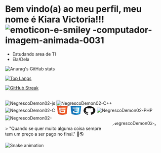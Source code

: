 # Bem vindo(a) ao meu perfil, meu nome é Kiara Victoria!!! <img src="https://www.imagensanimadas.com/data/media/318/emoticon-e-smiley-computador-imagem-animada-0031.gif" border="0" alt="emoticon-e-smiley -computador-imagem-animada-0031"/></a>

<!-- Inicio do perfil -->

- Estudando area de TI
- Ela/Dela

<!--Informa linguagens que estudo-->
![Anurag's GitHub stats](https://github-readme-stats.vercel.app/api?username=negrescodemon02&show_icons=true&theme=dracula)

[![Top Langs](https://github-readme-stats.vercel.app/api/top-langs/?username=anuraghazra&theme=dracula&layout=compact)](https://github.com/anuraghazra/github-readme-stats)
  
[![GitHub Streak](https://github-readme-streak-stats.herokuapp.com/?user=negrescodemon02&theme=dracula&hide_border=falso&local=pt-br)](https://git.io/streak-stats)  


<!--embelmas das linguagens que estudo-->

<div style="display: inline_block"><br>
<img align="center" alt="NegrescoDemon02-js" height="30" width="40" src="https://upload.wikimedia.org/wikipedia/commons/9/99/Unofficial_JavaScript_logo_2.svg"> 
<img align="center" alt="NegrescoDemon02-C++" height="30" width="40" src="https://cdn.jsdelivr.net/gh/devicons/devicon/icons/cplusplus/cplusplus-line.svg">
<img align="center" alt="NegrescoDemon02-C" height="30" width="30" src="https://cdn.discordapp.com/attachments/820374881052000337/982437439115239445/640px-C_Programming_Language.svg.png?size=4096.svg">
<img align="center" alt="NegrescoDemon02-HTML" height="30" width="40" src="https://raw.githubusercontent.com/devicons/devicon/master/icons/html5/html5-original.svg">
<img align="center" alt="NegrescoDemon02-CSS" height="30" width="40" src="https://raw.githubusercontent.com/devicons/devicon/master/icons/css3/css3-original.svg">
<img align="center" alt="NegrescoDemon02-git" height="30" width="40" src="https://raw.githubusercontent.com/devicons/devicon/master/icons/github/github-original.svg">
<img align="center" alt="NegrescoDemon02-PHP" height="30" width="40" src="https://img.icons8.com/officel/30/undefined/php-logo.png"/>
<img align="center" alt="NegrescoDemon02-" height="30" width="40" src="https://img.icons8.com/color/48/undefined/python--v1.svg"/>

<!--Personagem animada-->

  <div> 
   <img align="right" alt="NegrescoDemon02-pic" height="150" style="border-radius:50px;" src="https://picrew.me/shareImg/org/202206/338224_6ypnospf.png">
   </div>
   
<!--cobrinha e a frase -->

<br>  
> "Quando se quer muito alguma coisa sempre tem um preço a ser pago no final." 🔌🌎
 
 <br>

 ![Snake animation](https://github.com/NegrescoDemon02-pixel/NegrescoDemon02-pixel/blob/output/github-contribution-grid-snake.svg)



 
